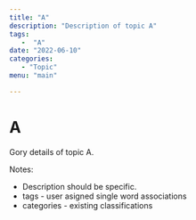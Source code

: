 ```yaml
---
title: "A"
description: "Description of topic A"
tags:
   -  "A"
date: "2022-06-10"
categories:
   - "Topic"
menu: "main"

---
```


# A

Gory details of topic A.

Notes:
* Description should be specific.
* tags - user asigned single word associations
* categories - existing classifications


